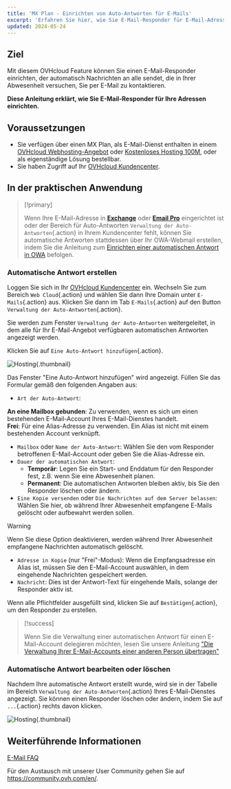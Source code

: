 ```yaml
---
title: 'MX Plan - Einrichten von Auto-Antworten für E-Mails'
excerpt: 'Erfahren Sie hier, wie Sie E-Mail-Responder für E-Mail-Adressen einrichten'
updated: 2024-05-24
---
```


## Ziel

Mit diesem OVHcloud Feature können Sie einen E-Mail-Responder einrichten, der automatisch Nachrichten an alle sendet, die in Ihrer Abwesenheit versuchen, Sie per E-Mail zu kontaktieren.

**Diese Anleitung erklärt, wie Sie E-Mail-Responder für Ihre Adressen einrichten.**

## Voraussetzungen

- Sie verfügen über einen MX Plan, als E-Mail-Dienst enthalten in einem [OVHcloud Webhosting-Angebot](/links/web/hosting) oder [Kostenloses Hosting 100M](/links/web/domains-free-hosting), oder als eigenständige Lösung bestellbar.
- Sie haben Zugriff auf Ihr [OVHcloud Kundencenter](/links/manager).

## In der praktischen Anwendung

> [!primary]
>
> Wenn Ihre E-Mail-Adresse in [**Exchange**](/links/web/emails-hosted-exchange) oder [**Email Pro**](/links/web/email-pro) eingerichtet ist oder der Bereich für Auto-Antworten `Verwaltung der Auto-Antworten`{.action} in Ihrem Kundencenter fehlt, können Sie automatische Antworten stattdessen über Ihr OWA-Webmail erstellen, indem Sie die Anleitung zum [Einrichten einer automatischen Antwort in OWA](/pages/web_cloud/email_and_collaborative_solutions/using_the_outlook_web_app_webmail/owa_automatic_replies) befolgen.
> 

### Automatische Antwort erstellen

Loggen Sie sich in Ihr [OVHcloud Kundencenter](/links/manager) ein. Wechseln Sie zum Bereich `Web Cloud`{.action} und wählen Sie dann Ihre Domain unter `E-Mails`{.action} aus. Klicken Sie dann im Tab `E-Mails`{.action} auf den Button `Verwaltung der Auto-Antworten`{.action}.

Sie werden zum Fenster `Verwaltung der Auto-Antworten` weitergeleitet, in dem alle für Ihr E-Mail-Angebot verfügbaren automatischen Antworten angezeigt werden.

Klicken Sie auf `Eine Auto-Antwort hinzufügen`{.action}.

![Hosting](images/email_responder01.png){.thumbnail}

Das Fenster "Eine Auto-Antwort hinzufügen" wird angezeigt. Füllen Sie das Formular gemäß den folgenden Angaben aus:

- `Art der Auto-Antwort`:

**An eine Mailbox gebunden**: Zu verwenden, wenn es sich um einen bestehenden E-Mail-Account Ihres E-Mail-Dienstes handelt.</br>
**Frei**: Für eine Alias-Adresse zu verwenden. Ein Alias ist nicht mit einem bestehenden Account verknüpft.

- `Mailbox` oder `Name der Auto-Antwort`: Wählen Sie den vom Responder betroffenen E-Mail-Account oder geben Sie die Alias-Adresse ein.
- `Dauer der automatischen Antwort`:
    - **Temporär**: Legen Sie ein Start- und Enddatum für den Responder fest, z.B. wenn Sie eine Abwesenheit planen.
    - **Permanent**: Die automatischen Antworten bleiben aktiv, bis Sie den Responder löschen oder ändern.
- `Eine Kopie versenden` oder `Die Nachrichten auf dem Server belassen`: Wählen Sie hier, ob während Ihrer Abwesenheit empfangene E-Mails gelöscht oder aufbewahrt werden sollen.

> [!warning]
>
> Wenn Sie diese Option deaktivieren, werden während Ihrer Abwesenheit empfangene Nachrichten automatisch gelöscht.

- `Adresse in Kopie` (nur "Frei"-Modus): Wenn die Empfangsadresse ein Alias ist, müssen Sie den E-Mail-Account auswählen, in dem eingehende Nachrichten gespeichert werden.
- `Nachricht`: Dies ist der Antwort-Text für eingehende Mails, solange der Responder aktiv ist.

Wenn alle Pflichtfelder ausgefüllt sind, klicken Sie auf `Bestätigen`{.action}, um den Responder zu erstellen.

> [!success]
>
> Wenn Sie die Verwaltung einer automatischen Antwort für einen E-Mail-Account delegieren möchten, lesen Sie unsere Anleitung ["Die Verwaltung Ihrer E-Mail-Accounts einer anderen Person übertragen"](/pages/web_cloud/email_and_collaborative_solutions/mx_plan/feature_delegation)

### Automatische Antwort bearbeiten oder löschen

Nachdem Ihre automatische Antwort erstellt wurde, wird sie in der Tabelle im Bereich `Verwaltung der Auto-Antworten`{.action} Ihres E-Mail-Dienstes angezeigt. Sie können einen Responder löschen oder ändern, indem Sie auf `...`{.action} rechts davon klicken.

![Hosting](images/email_responder02.png){.thumbnail}

## Weiterführende Informationen

[E-Mail FAQ](/pages/web_cloud/email_and_collaborative_solutions/mx_plan/faq-emails)

Für den Austausch mit unserer User Community gehen Sie auf <https://community.ovh.com/en/>.
